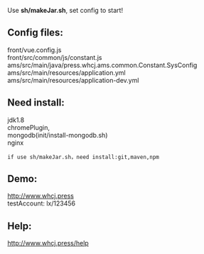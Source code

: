 Use  **sh/makeJar.sh**, set config to start!  
## Config files:  
front/vue.config.js  
front/src/common/js/constant.js    
ams/src/main/java/press.whcj.ams.common.Constant.SysConfig    
ams/src/main/resources/application.yml  
ams/src/main/resources/application-dev.yml    
## Need install: 
jdk1.8  
chromePlugin,    
mongodb(init/install-mongodb.sh)    
nginx  
```  
if use sh/makeJar.sh，need install:git,maven,npm
```  
## Demo:   
http://www.whcj.press    
testAccount: lx/123456  
## Help:    
http://www.whcj.press/help    



